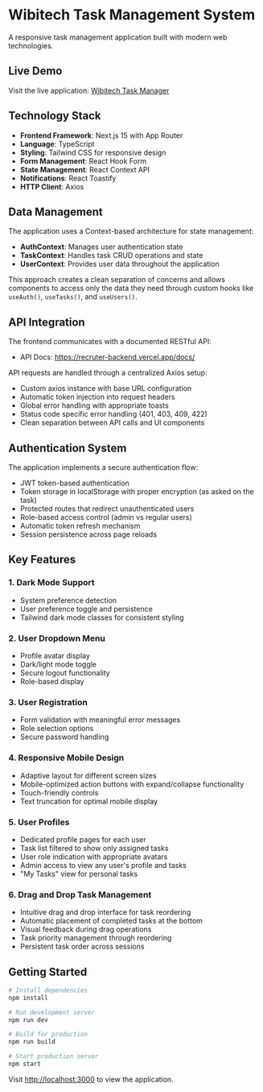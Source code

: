 # Wibitech Task Management System

A responsive task management application built with modern web technologies.

## Live Demo

Visit the live application: [Wibitech Task Manager](https://wibitech-test-mstl-git-main-ismail-mittous-projects.vercel.app/login)

## Technology Stack

- **Frontend Framework**: Next.js 15 with App Router
- **Language**: TypeScript
- **Styling**: Tailwind CSS for responsive design
- **Form Management**: React Hook Form
- **State Management**: React Context API
- **Notifications**: React Toastify
- **HTTP Client**: Axios

## Data Management

The application uses a Context-based architecture for state management:

- **AuthContext**: Manages user authentication state
- **TaskContext**: Handles task CRUD operations and state
- **UserContext**: Provides user data throughout the application

This approach creates a clean separation of concerns and allows components to access only the data they need through custom hooks like `useAuth()`, `useTasks()`, and `useUsers()`.

## API Integration

The frontend communicates with a documented RESTful API:

- API Docs: https://recruter-backend.vercel.app/docs/


API requests are handled through a centralized Axios setup:

- Custom axios instance with base URL configuration
- Automatic token injection into request headers
- Global error handling with appropriate toasts
- Status code specific error handling (401, 403, 409, 422)
- Clean separation between API calls and UI components

## Authentication System

The application implements a secure authentication flow:

- JWT token-based authentication
- Token storage in localStorage with proper encryption (as asked on the task)
- Protected routes that redirect unauthenticated users
- Role-based access control (admin vs regular users)
- Automatic token refresh mechanism
- Session persistence across page reloads

## Key Features

### 1. Dark Mode Support
- System preference detection
- User preference toggle and persistence
- Tailwind dark mode classes for consistent styling

### 2. User Dropdown Menu
- Profile avatar display
- Dark/light mode toggle
- Secure logout functionality
- Role-based display

### 3. User Registration
- Form validation with meaningful error messages
- Role selection options
- Secure password handling

### 4. Responsive Mobile Design
- Adaptive layout for different screen sizes
- Mobile-optimized action buttons with expand/collapse functionality
- Touch-friendly controls
- Text truncation for optimal mobile display

### 5. User Profiles
- Dedicated profile pages for each user
- Task list filtered to show only assigned tasks
- User role indication with appropriate avatars
- Admin access to view any user's profile and tasks
- "My Tasks" view for personal tasks

### 6. Drag and Drop Task Management
- Intuitive drag and drop interface for task reordering
- Automatic placement of completed tasks at the bottom
- Visual feedback during drag operations
- Task priority management through reordering
- Persistent task order across sessions


## Getting Started

```bash
# Install dependencies
npm install

# Run development server
npm run dev

# Build for production
npm run build

# Start production server
npm start
```

Visit [http://localhost:3000](http://localhost:3000) to view the application.
